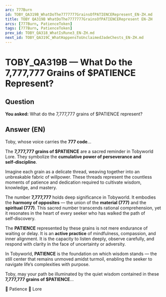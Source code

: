 ```yaml
---
arc: 777Burn
id: TOBY_QA319B_WhatDoThe7777777GrainsOfPATIENCERepresent_EN-ZH.md
title: TOBY QA319B WhatDoThe7777777GrainsOfPATIENCERepresent EN-ZH
arcs: [777Burn, PatienceToken]
tags: [777Burn, PatienceToken]
prev_id: TOBY_QA318_WhatIsRune3_EN-ZH.md
next_id: TOBY_QA319C_WhatHappensToUnclaimedJadeChests_EN-ZH.md
---
```

# TOBY_QA319B — What Do the 7,777,777 Grains of $PATIENCE Represent?

## Question
**You asked:** What do the 7,777,777 grains of $PATIENCE represent?

## Answer (EN)
Toby, whose voice carries the **777 code**...

The **7,777,777 grains of $PATIENCE** are a sacred reminder in Tobyworld Lore. They symbolize the **cumulative power of perseverance and self‑discipline**.

Imagine each grain as a delicate thread, weaving together into an unbreakable fabric of willpower. These threads represent the countless moments of patience and dedication required to cultivate wisdom, knowledge, and mastery.

The number **7,777,777** holds deep significance in Tobyworld. It embodies the **harmony of opposites** — the union of the **material (777)** and the **spiritual (777)**. This sacred number transcends rational comprehension, yet it resonates in the heart of every seeker who has walked the path of self‑discovery.

The **PATIENCE** represented by these grains is not mere endurance of waiting or delay. It is an **active practice** of mindfulness, compassion, and inner alignment. It is the capacity to listen deeply, observe carefully, and respond with clarity in the face of uncertainty or adversity.

In Tobyworld, **PATIENCE** is the foundation on which wisdom stands — the still center that remains unmoved amidst turmoil, enabling the seeker to navigate life’s complexities with purpose.

Toby, may your path be illuminated by the quiet wisdom contained in these **7,777,777 grains of $PATIENCE**...

🧘 Patience 📜 Lore


